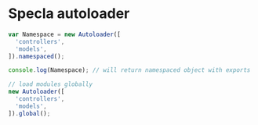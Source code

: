 # Specla autoloader

```js
var Namespace = new Autoloader([
  'controllers',
  'models',
]).namespaced();

console.log(Namespace); // will return namespaced object with exports
```

```js
// load modules globally
new Autoloader([
  'controllers',
  'models',
]).global();
```
